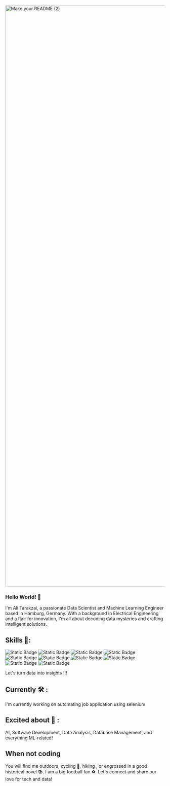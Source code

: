 
<img width="1834" alt="Make your README (2)" src="https://github.com/Tarakzai/Tarakzai/assets/80420558/784ed67d-7ea4-4ebe-96ea-ccc452925ad2">



### Hello World! 👋
I'm Ali Tarakzai, a passionate Data Scientist and Machine Learning Engineer based in Hamburg, Germany. With a background in Electrical Engineering and a flair for innovation, I'm all about decoding data mysteries and crafting intelligent solutions.

## Skills 🧠:
![Static Badge](https://img.shields.io/badge/Python-3776AB?logo=PYTHON&labelColor=black)
![Static Badge](https://img.shields.io/badge/C%2B%2B-00599C?logo=C%2B%2B&labelColor=black)
![Static Badge](https://img.shields.io/badge/MySQL-4479A1?logo=MySQL&labelColor=black)
![Static Badge](https://img.shields.io/badge/TensorFlow-FF6F00?logo=TensorFlow&labelColor=black)
![Static Badge](https://img.shields.io/badge/PyTorch-EE4C2C?logo=PyTorch&labelColor=black)
![Static Badge](https://img.shields.io/badge/Keras-D00000?logo=Keras&labelColor=black)
![Static Badge](https://img.shields.io/badge/Amazon%20EC2-FF9900?logo=Amazon%20EC2&labelColor=black)
![Static Badge](https://img.shields.io/badge/Git-F05032?logo=Git&labelColor=black)
![Static Badge](https://img.shields.io/badge/Tableau-E97627?logo=Tableau&labelColor=black)
![Static Badge](https://img.shields.io/badge/Docker-2496ED?logo=Docker&labelColor=black)

Let's turn data into insights !!!

## Currently 🛠️ :
I'm currently working on automating job application using selenium

## Excited about 🚀 :
AI, Software Development, Data Analysis, Database Management, and everything ML-related!

## When not coding 
You will find me outdoors, cycling 🚴, hiking , or engrossed in a good historical novel 📚. I am a big football fan ⚽.
Let's connect and share our love for tech and data!
